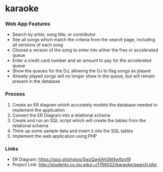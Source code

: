 # karaoke

### Web App Features
- Search by artist, song title, or contributor
- See all songs which match the criteria from the search page, including all versions of each song
- Choose a version of the song to enter into either the free or accelerated queue
- Enter a credit card number and an amount to pay for the accelerated queue
- Show the queues for the DJ, allowing the DJ to flag songs as played
- Already played songs will no longer show in the queue, but will remain present in the database

### Process
1. Create an ER diagram which accurately models the database needed to implement the application
2. Convert the ER Diagram into a relational schema
3. Create and run an SQL script which will create the tables from the relational schema
4. Think up some sample data and insert it into the SQL tables
5. Implement the web application using PHP

### Links
- ER Diagram: https://goo.gl/photos/5wzQw4Ah5M4w9zxf9
- Project Link: http://students.cs.niu.edu/~z1766022/karaoke/search.php
